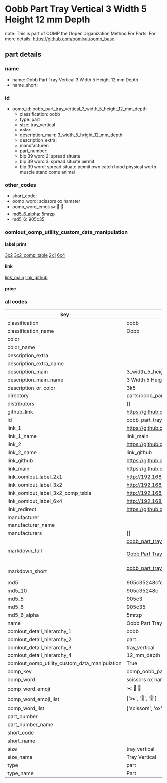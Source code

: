 # Oobb Part Tray Vertical 3 Width 5 Height 12 mm Depth  

note: This is part of OOMP the Oopen Organization Method For Parts. For more details: https://github.com/oomlout/oomp_base

##  part details
  







### name
* name: Oobb Part Tray Vertical 3 Width 5 Height 12 mm Depth
* name_short: 
### id
* oomp_id: oobb_part_tray_vertical_3_width_5_height_12_mm_depth
  * classification: oobb
  * type: part
  * size: tray_vertical
  * color: 
  * description_main: 3_width_5_height_12_mm_depth
  * description_extra: 
  * manufacturer: 
  * part_number: 
  * bip 39 word 2: spread situate
  * bip 39 word 3: spread situate permit
  * bip 39 word: spread situate permit own catch hood physical worth muscle stand come animal

### other_codes
* short_code: 
* oomp_word: scissors ox hamster
* oomp_word_emoji :scissors: :ox: :hamster:
* md5_6_alpha: 5mrzp
* md5_6: 905c35






### oomlout_oomp_utility_custom_data_manipulation
#### label print
[3x2](http://192.168.1.245:1112/?label=oomp%205mrzp)
[3x2_oomp_table](http://192.168.1.108:1112/?label=oomp%205mrzp)
[2x1](http://192.168.1.242:1112/?label=oomp%205mrzp)
[6x4](http://192.168.1.55:1112/?label=oomp%205mrzp)    

#### link

[link_main](https://github.com/oomlout/oomlout_oomp_version_1_messy/tree/main/parts/oobb_part_tray_vertical_3_width_5_height_12_mm_depth) [link_github](https://github.com/oomlout/oomlout_oomp_version_1_messy/tree/main/parts/oobb_part_tray_vertical_3_width_5_height_12_mm_depth)                             

#### price







### all codes 
| key | value |  
| --- | --- |  
| classification | oobb |  
| classification_name | Oobb |  
| color |  |  
| color_name |  |  
| description_extra |  |  
| description_extra_name |  |  
| description_main | 3_width_5_height_12_mm_depth |  
| description_main_name | 3 Width 5 Height 12 mm Depth |  
| description_or_color | 3k5 |  
| directory | parts/oobb_part_tray_vertical_3_width_5_height_12_mm_depth |  
| distributors | [] |  
| github_link | https://github.com/oomlout/oomlout_oomp_part_src/tree/main/parts/oobb_part_tray_vertical_3_width_5_height_12_mm_depth |  
| id | oobb_part_tray_vertical_3_width_5_height_12_mm_depth |  
| link_1 | https://github.com/oomlout/oomlout_oomp_version_1_messy/tree/main/parts/oobb_part_tray_vertical_3_width_5_height_12_mm_depth |  
| link_1_name | link_main |  
| link_2 | https://github.com/oomlout/oomlout_oomp_version_1_messy/tree/main/parts/oobb_part_tray_vertical_3_width_5_height_12_mm_depth |  
| link_2_name | link_github |  
| link_github | https://github.com/oomlout/oomlout_oomp_version_1_messy/tree/main/parts/oobb_part_tray_vertical_3_width_5_height_12_mm_depth |  
| link_main | https://github.com/oomlout/oomlout_oomp_version_1_messy/tree/main/parts/oobb_part_tray_vertical_3_width_5_height_12_mm_depth |  
| link_oomlout_label_2x1 | http://192.168.1.242:1112/?label=oomp%205mrzp |  
| link_oomlout_label_3x2 | http://192.168.1.245:1112/?label=oomp%205mrzp |  
| link_oomlout_label_3x2_oomp_table | http://192.168.1.108:1112/?label=oomp%205mrzp |  
| link_oomlout_label_6x4 | http://192.168.1.55:1112/?label=oomp%205mrzp |  
| link_redirect | https://github.com/oomlout/oomlout_oomp_version_1_messy/tree/main/parts/oobb_part_tray_vertical_3_width_5_height_12_mm_depth |  
| manufacturer |  |  
| manufacturer_name |  |  
| manufacturers | [] |  
| markdown_full | [oobb_part_tray_vertical_3_width_5_height_12_mm_depth](none)<br>[](none)<br>[Oobb Part Tray Vertical 3 Width 5 Height 12 Mm Depth](none)<br><br> |  
| markdown_short | [oobb_part_tray_vertical_3_width_5_height_12_mm_depth](none)<br><br> |  
| md5 | 905c35248cfdf47db51209e146726e98 |  
| md5_10 | 905c35248c |  
| md5_5 | 905c3 |  
| md5_6 | 905c35 |  
| md5_6_alpha | 5mrzp |  
| name | Oobb Part Tray Vertical 3 Width 5 Height 12 mm Depth |  
| oomlout_detail_hierarchy_1 | oobb |  
| oomlout_detail_hierarchy_2 | part |  
| oomlout_detail_hierarchy_3 | tray_vertical |  
| oomlout_detail_hierarchy_4 | 12_mm_depth |  
| oomlout_oomp_utility_custom_data_manipulation | True |  
| oomp_key | oomp_oobb_part_tray_vertical_3_width_5_height_12_mm_depth |  
| oomp_word | scissors ox hamster |  
| oomp_word_emoji | :scissors: :ox: :hamster: |  
| oomp_word_emoji_list | [':scissors:', ':ox:', ':hamster:'] |  
| oomp_word_list | ['scissors', 'ox', 'hamster'] |  
| part_number |  |  
| part_number_name |  |  
| short_code |  |  
| short_name |  |  
| size | tray_vertical |  
| size_name | Tray Vertical |  
| type | part |  
| type_name | Part |  
